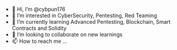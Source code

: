 - 👋 Hi, I’m @cybpun176
- 👀 I’m interested in CyberSecurity, Pentesting, Red Teaming
- 🌱 I’m currently learning Advanced Pentesting, Blockchain, Smart Contracts and Solidity
- 💞️ I’m looking to collaborate on new learnings
- 📫 How to reach me ...

<!---
cybpun176/cybpun176 is a ✨ special ✨ repository because its `README.md` (this file) appears on your GitHub profile.
You can click the Preview link to take a look at your changes.
--->

